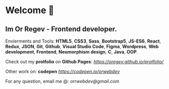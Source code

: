 # Welcome 👋
 
## Im Or Regev - Frontend developer. 

Envierments and Tools:
**HTML5**, **CSS3**, **Sass**, **Bootstrap5**, **JS-ES6**, **React**, **Redux**, **JSON**, **Git**, **Github**, **Visual Studio Code**, **Figma**, **Wordpress**, **Web development**, **Frontend**, **Neumorphism design**, **C**, **Java**, **OOP**.

Check out my **protfolio** on **Github Pages**: 
_https://oregev.github.io/protfolio/_

Other work on: **codepen**
_https://codepen.io/orwebdev_

For any question, email me @: _orrwebdev@gmail.com_
